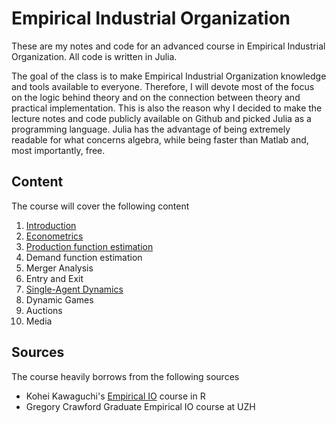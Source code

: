 # Empirical Industrial Organization
These are my notes and code for an advanced course in Empirical Industrial Organization. All code is written in Julia. 

The goal of the class is to make Empirical Industrial Organization knowledge and tools available to everyone. Therefore, I will devote most of the focus on the logic behind theory and on the connection between theory and practical implementation. This is also the reason why I decided to make the lecture notes and code publicly available on Github and picked Julia as a programming language. Julia has the advantage of being extremely readable for what concerns algebra, while being faster than Matlab and, most importantly, free.

## Content

The course will cover the following content

1. [Introduction](https://matteocourthoud.github.io/course/empirical-io/1-introduction/)
2. [Econometrics](https://matteocourthoud.github.io/course/empirical-io/2-econometrics/)
3. [Production function estimation](https://matteocourthoud.github.io/course/empirical-io/3-production/)
4. Demand function estimation
5. Merger Analysis
6. Entry and Exit
7. [Single-Agent Dynamics](https://matteocourthoud.github.io/course/empirical-io/7-single-agent/)
8. Dynamic Games
9. Auctions
10. Media



## Sources

The course heavily borrows from the following sources

- Kohei Kawaguchi's [Empirical IO](https://kohei-kawaguchi.github.io/EmpiricalIO/) course in R
- Gregory Crawford Graduate Empirical IO course at UZH

